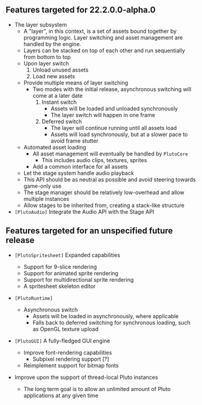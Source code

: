 ## Features targeted for 22.2.0.0-alpha.0
* The layer subsystem
    * A "layer", in this context, is a set of assets bound together
      by programming logic.
      Layer switching and asset management are handled by the engine.
    * Layers can be stacked on top of each other and run sequentially
      from bottom to top
    * Upon layer switch
        1. Unload unused assets
        2. Load new assets
    * Provide multiple means of layer switching
        * Two modes with the initial release, asynchronous switching will come at a later date
            1. Instant switch
                * Assets will be loaded and unloaded synchronously
                * The layer switch will happen in one frame
            2. Deferred switch
                * The layer will continue running until all assets load
                * Assets will load synchronously, but at a slower pace
                  to avoid frame stutter
    * Automated asset loading
        * All asset management will eventually be handled by `PlutoCore`
            * This includes audio clips, textures, sprites
        * Add a common interface for all assets
    * Let the stage system handle audio playback
    * This API should be as neutral as possible and avoid steering towards
      game-only use
    * The stage manager should be relatively low-overhead and allow multiple
      instances
    * Allow stages to be inherited from, creating a stack-like structure
* `[PlutoAudio]` Integrate the Audio API with the Stage API

## Features targeted for an unspecified future release
* `[PlutoSpritesheet]` Expanded capabilities 
  * Support for 9-slice rendering
  * Support for animated sprite rendering
  * Support for multidirectional sprite rendering
  * A spritesheet skeleton editor

* `[PlutoRuntime]`
  * Asynchronous switch
    * Assets will be loaded in asynchronously, where applicable
    * Falls back to deferred switching for synchronous loading,
    such as OpenGL texture upload
  
* `[PlutoGUI]` A fully-fledged GUI engine
    * Improve font-rendering capabilities
        * Subpixel rendering support [?]
    * Reimplement support for bitmap fonts
* Improve upon the support of thread-local Pluto instances
    * The long term goal is to allow an unlimited amount of Pluto applications at any given time
